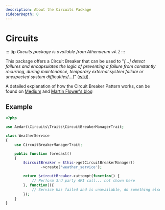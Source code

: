 ```yaml
---
description: About the Circuits Package
sidebarDepth: 0
---
```

# Circuits

::: tip
_Circuits package is available from Athenaeum `v4.2`_
:::

This package offers a Circuit Breaker that can be used to "_[...] detect failures and encapsulates the logic of preventing a failure from constantly recurring, during maintenance, temporary external system failure or unexpected system difficulties[...]_" ([wiki](https://en.wikipedia.org/wiki/Circuit_breaker_design_pattern)).

A detailed explanation of how the Circuit Breaker Pattern works, can be found on [Medium](https://medium.com/@soumendrak/circuit-breaker-design-pattern-997c3521c1c4) and [Martin Flower's blog](https://martinfowler.com/bliki/CircuitBreaker.html)

## Example

```php
<?php

use Aedart\Circuits\Traits\CircuitBreakerManagerTrait;

class WeatherService
{
    use CircuitBreakerManagerTrait;

    public function forecast()
    {
        $circuitBreaker = $this->getCircuitBreakerManager()
                ->create('weather_service');

        return $circuitBreaker->attempt(function() {
            // Perform 3rd party API call... not shown here
        }, function(){
            // Service has failed and is unavailable, do something else...
        });
    }
}
```
